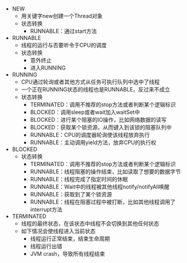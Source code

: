 - NEW
  - 用关键字new创建一个Thread对象
  - 状态转换
    - RUNNABLE：通过start方法
- RUNNABLE
  - 线程的运行与否要听令于CPU的调度
  - 状态转换
    - 意外终止
    - 进入RUNNING
- RUNNING
  - CPU通过轮询或者其他方式从任务可执行队列中选中了线程
  - 一个正在RUNNING状态的线程也是RUNNABLE，反过来不成立
  - 状态转换
    - TERMINATED：调用不推荐的stop方法或者判断某个逻辑标识
    - BLOCKED：调用sleep或者wait加入waitSet中
    - BLOCKED：进行某个阻塞的IO操作，比如网络数据的读写
    - BLOCKED：获取某个锁资源，从而键入到该锁的阻塞队列中
    - RUNNABLE：CPU的调度器轮询使该线程放弃执行
    - RUNNABLE：主动调用yield方法，放弃CPU的执行权
- BLOCKED
  - 状态转换
    - TERMINATED：调用不推荐的stop方法或者判断某个逻辑标识
    - RUNNABLE：线程阻塞的操作结束，比如读取了想要的数据字节
    - RUNNABLE：线程完成了指定时间的休眠
    - RUNNABLE：Wait中的线程被其他线程notify/notifyAll唤醒
    - RUNNABLE：获取到了某个锁资源
    - RUNNABLE：线程在阻塞过程中被打断，比如其他线程调用了interrupt方法
- TERMINATED
  - 线程的最终状态，在该状态中线程不会切换到其他任何状态
  - 如下情况会使线程进入当前状态
    - 线程运行正常结束，结束生命周期
    - 线程运行出错
    - JVM crash，导致所有线程结束